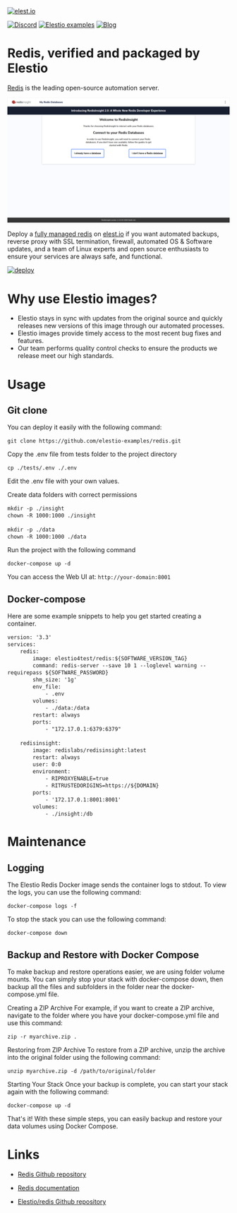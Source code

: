 <a href="https://elest.io">
  <img src="https://elest.io/images/elestio.svg" alt="elest.io" width="150" height="75">
</a>

[![Discord](https://img.shields.io/static/v1.svg?logo=discord&color=f78A38&labelColor=083468&logoColor=ffffff&style=for-the-badge&label=Discord&message=community)](https://discord.gg/4T4JGaMYrD "Get instant assistance and engage in live discussions with both the community and team through our chat feature.")
[![Elestio examples](https://img.shields.io/static/v1.svg?logo=github&color=f78A38&labelColor=083468&logoColor=ffffff&style=for-the-badge&label=github&message=open%20source)](https://github.com/elestio-examples "Access the source code for all our repositories by viewing them.")
[![Blog](https://img.shields.io/static/v1.svg?color=f78A38&labelColor=083468&logoColor=ffffff&style=for-the-badge&label=elest.io&message=Blog)](https://blog.elest.io "Latest news about elestio, open source software, and DevOps techniques.")

# Redis, verified and packaged by Elestio

[Redis](https://github.com/docker-library/redis) is the leading open-source automation server.

<img src="https://github.com/elestio-examples/redis/raw/main/screenshot.png" alt="Redis" width="800">

Deploy a <a target="_blank" href="https://elest.io/open-source/redis">fully managed redis</a> on <a target="_blank" href="https://elest.io/">elest.io</a> if you want automated backups, reverse proxy with SSL termination, firewall, automated OS & Software updates, and a team of Linux experts and open source enthusiasts to ensure your services are always safe, and functional.

[![deploy](https://github.com/elestio-examples/redis/raw/main/deploy-on-elestio.png)](https://dash.elest.io/deploy?source=cicd&social=dockerCompose&url=https://github.com/elestio-examples/redis)

# Why use Elestio images?

- Elestio stays in sync with updates from the original source and quickly releases new versions of this image through our automated processes.
- Elestio images provide timely access to the most recent bug fixes and features.
- Our team performs quality control checks to ensure the products we release meet our high standards.

# Usage

## Git clone

You can deploy it easily with the following command:

    git clone https://github.com/elestio-examples/redis.git

Copy the .env file from tests folder to the project directory

    cp ./tests/.env ./.env

Edit the .env file with your own values.

Create data folders with correct permissions

    mkdir -p ./insight
    chown -R 1000:1000 ./insight

    mkdir -p ./data
    chown -R 1000:1000 ./data

Run the project with the following command

    docker-compose up -d

You can access the Web UI at: `http://your-domain:8001`

## Docker-compose

Here are some example snippets to help you get started creating a container.

    version: '3.3'
    services:
        redis:
            image: elestio4test/redis:${SOFTWARE_VERSION_TAG}
            command: redis-server --save 10 1 --loglevel warning --requirepass ${SOFTWARE_PASSWORD}
            shm_size: '1g'
            env_file:
                - .env
            volumes:
                - ./data:/data
            restart: always
            ports:
                - "172.17.0.1:6379:6379"

        redisinsight:
            image: redislabs/redisinsight:latest
            restart: always
            user: 0:0
            environment:
                - RIPROXYENABLE=true
                - RITRUSTEDORIGINS=https://${DOMAIN}
            ports:
                - '172.17.0.1:8001:8001'
            volumes:
                - ./insight:/db 



# Maintenance

## Logging

The Elestio Redis Docker image sends the container logs to stdout. To view the logs, you can use the following command:

    docker-compose logs -f

To stop the stack you can use the following command:

    docker-compose down

## Backup and Restore with Docker Compose

To make backup and restore operations easier, we are using folder volume mounts. You can simply stop your stack with docker-compose down, then backup all the files and subfolders in the folder near the docker-compose.yml file.

Creating a ZIP Archive
For example, if you want to create a ZIP archive, navigate to the folder where you have your docker-compose.yml file and use this command:

    zip -r myarchive.zip .

Restoring from ZIP Archive
To restore from a ZIP archive, unzip the archive into the original folder using the following command:

    unzip myarchive.zip -d /path/to/original/folder

Starting Your Stack
Once your backup is complete, you can start your stack again with the following command:

    docker-compose up -d

That's it! With these simple steps, you can easily backup and restore your data volumes using Docker Compose.

# Links

- <a target="_blank" href="https://github.com/docker-library/redis">Redis Github repository</a>

- <a target="_blank" href="https://redis.io/docs/getting-started/">Redis documentation</a>

- <a target="_blank" href="https://github.com/elestio-examples/redis">Elestio/redis Github repository</a>
